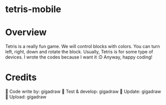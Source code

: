 # tetris-mobile
<h1>Overview</h1>
Tetris is a really fun game. We will control blocks with colors. You can turn left, right, down and rotate the block.
Usually, Tetris is for some type of devices. I wrote the codes because I want it :D
Anyway, happy coding!

<h1>Credits</h1>
🔗 Code write by: gigadraw
🔗 Test & develop: gigadraw
🔗 Update: gigadraw
🔗 Upload: gigadraw
